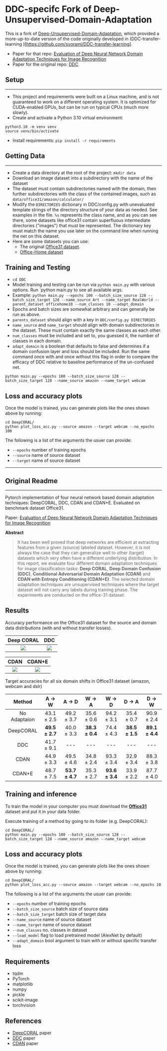 # DDC-specifc Fork of Deep-Unsupervised-Domain-Adaptation

This is a fork of [Deep-Unsupervised-Domain-Adaptation](https://github.com/agrija9/Deep-Unsupervised-Domain-Adaptation), which provided a more-up-to-date version of the code originally developed in (DDC-transfer-learning
)[https://github.com/syorami/DDC-transfer-learning].

- Paper for that repo: [Evaluation of Deep Neural Network Domain Adaptation Techniques for Image Recognition](https://arxiv.org/abs/2109.13420)
- Paper for the original repo: [DDC](https://arxiv.org/abs/1412.3474)

## Setup 
---
- This project and requirements were built on a Linux machine, and is not guaranteed to work on a different operating system. It is optimized for CUDA-enabled GPUs, but can be run on typical CPUs (much more slowly).
- Create and activate a Python 3.10 virtual environment:
```
python3.10 -m venv venv
source venv/bin/activate
```
- Install requirements: `pip install -r requirements`

## Getting Data
---
- Create a data directory at the root of the project: `mkdir data`
- Download an image dataset into a subdirectory with the name of the dataset
- The dataset must contain subdirectories named with the domain, then further subdirectories with the class of the contained images, such as `data/office31/amazon/calculator/`
- Modify the `DIRECTORIES` dictionary in DDC/config.py with unevaluated template strings of the directory structure of your data as needed.  See examples in the file. `%s` represents the class name, and as you can see there, some datasets like office31 contain superfluous intermediate directories ("images") that must be represented. The dictionary key must match the name you use later on the command line when running the net on this dataset.
- Here are some datasets you can use:
  - The original [Office31 dataset](https://drive.google.com/file/d/0B4IapRTv9pJ1WGZVd1VDMmhwdlE/view).
  - [Office-Home dataset](https://www.hemanthdv.org/officeHomeDataset.html)

## Training and Testing
- `cd DDC`
- Model training and testing can be run via `python main.py` with various options. Run `python main.py to see all available args.
- Example: `python main.py --epochs 100 --batch_size_source 128 --batch_size_target 128 --name_source Art --name_target RealWorld --parent_dataset officehome10 --num_classes 10 --adapt_domain`
- Epochs and batch sizes are somewhat arbitrary and can generally be run as above.
- `parents_dataset` should align with a key in `DDC/config.py DIRECTORIES`
- `name_source` and `name_target` should align with domain subdirectories in the dataset. These must contain exactly the same classes as each other.
- `num_classes` must be included and set to, you guessed it, the number of classes in each domain.
- `adapt_domain` is a boolean that defaults to false and determines if a domain confusion layer and loss should be included. Run the same command once with and once without this flag in order to compare the efficacy of DDC relative to baseline performance of the un-confused net.


```
python main.py --epochs 100 --batch_size_source 128 --batch_size_target 128 --name_source amazon --name_target webcam
```

**Loss and accuracy plots**
---

Once the model is trained, you can generate plots like the ones shown above by running:

```
cd DeepCORAL/
python plot_loss_acc.py --source amazon --target webcam --no_epochs 100
```

The following is a list of the arguments the usuer can provide:

* ```--epochs``` number of training epochs
* ```--source``` name of source dataset
* ```--target``` name of source dataset



_____
## Original Readme
---
Pytorch implementation of four neural network based domain adaptation techniques: DeepCORAL, DDC, CDAN and CDAN+E. Evaluated on benchmark dataset Office31.

Paper: [Evaluation of Deep Neural Network Domain Adaptation Techniques for Image Recognition](https://arxiv.org/abs/2109.13420)

**Abstract**

> It has been well proved that deep networks are efficient at extracting features from a given (source) labeled dataset.
However, it is not always the case that they can generalize well to other (target) datasets which very often have a different underlying distribution. In this report, we evaluate four different domain adaptation techniques for image classification tasks: **Deep CORAL**, **Deep Domain Confusion (DDC)**, **Conditional Adversarial Domain Adaptation (CDAN)** and **CDAN with Entropy Conditioning (CDAN+E)**. The selected domain adaptation techniques are unsupervised techniques where the target dataset will not carry any labels during training phase. The experiments are conducted on the office-31 dataset.

**Results**
---

Accuracy performance on the Office31 dataset for the source and domain data distributions (with and without transfer losses).

Deep CORAL             |  DDC
:-------------------------:|:-------------------------:
![](https://github.com/agrija9/Deep-Unsupervised-Domain-Adaptation/blob/master/images/DEEP_CORAL_amazon_to_webcam_test_train_accuracies.jpg)  |  ![](https://github.com/agrija9/Deep-Unsupervised-Domain-Adaptation/blob/master/images/DDC_amazon_to_webcam_test_train_accuracies.jpg)

CDAN             |  CDAN+E
:-------------------------:|:-------------------------:
![](https://github.com/agrija9/Deep-Unsupervised-Domain-Adaptation/blob/master/images/CDAN_amazon_to_webcam_test_train_accuracies.png)  |  ![](https://github.com/agrija9/Deep-Unsupervised-Domain-Adaptation/blob/master/images/CDAN_E_amazon_to_webcam_test_train_accuracies.png)

Target accuracies for all six domain shifts in Office31 dataset (amazon, webcam and dslr)

| Method         | A &#8594; W   | A &#8594; D  | W &#8594; A    | W &#8594; D  | D &#8594; A    | D &#8594; W     |
| :---:          |  :---:        |     :---:    |    :---:       |  :---:       | :---:          | :---:           |   
| No Adaptaion   | 43.1 ± 2.5    | 49.2 ± 3.7   |   35.6 ± 0.6   |  94.2 ± 3.1  | 35.4 ± 0.7     |  90.9 ± 2.4     |   
| DeepCORAL      | **49.5 ± 2.7**| 40.0 ± 3.3   | **38.3 ± 0.4** | 74.4 ± 4.3   | **38.5 ± 1.5** | **89.1 ± 4.4**  |
| DDC            | 41.7 ± 9.1    | ---          | ---            | ---          | ---            | ---             |
| CDAN           | 44.9 ± 3.3    | 49.5 ± 4.6   | 34.8 ± 2.4     | 93.3 ± 3.4   | 32.9 ± 3.4     |  88.3 ± 3.8     |
| CDAN+E         | 48.7 ± 7.5    |**53.7 ± 4.7**| 35.3 ± 2.7     |**93.6 ± 3.4**| 33.9 ± 2.2     | 87.7 ± 4.0      |



**Training and inference**
---

To train the model in your computer you must download the [**Office31**](https://drive.google.com/file/d/0B4IapRTv9pJ1WGZVd1VDMmhwdlE/view) dataset and put it in your data folder. 

Execute training of a method by going to its folder (e.g. DeepCORAL):

```
cd DeepCORAL/
python main.py --epochs 100 --batch_size_source 128 --batch_size_target 128 --name_source amazon --name_target webcam
```

**Loss and accuracy plots**
---

Once the model is trained, you can generate plots like the ones shown above by running:

```
cd DeepCORAL/
python plot_loss_acc.py --source amazon --target webcam --no_epochs 10
```

The following is a list of the arguments the usuer can provide:

* ```--epochs``` number of training epochs
* ```--batch_size_source``` batch size of source data
* ```--batch_size_target``` batch size of target data
* ```--name_source``` name of source dataset
* ```--name_target``` name of source dataset
* ```--num_classes``` no. classes in dataset
* ```--load_model``` flag to load pretrained model (AlexNet by default)
* ```--adapt_domain``` bool argument to train with or without specific transfer loss

**Requirements**
---
* tqdm
* PyTorch
* matplotlib
* numpy
* pickle
* scikit-image
* torchvision

**References**
---

- [DeepCORAL](https://arxiv.org/abs/1607.01719) paper
- [DDC](https://arxiv.org/abs/1412.3474) paper
- [CDAN](https://arxiv.org/abs/1705.10667) paper
